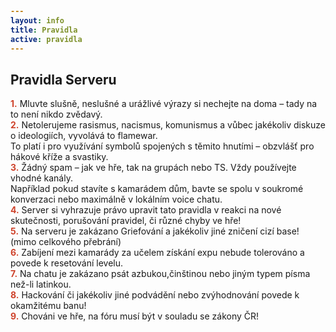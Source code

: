 ```yaml
---
layout: info
title: Pravidla
active: pravidla
---
```


## Pravidla Serveru

<section>
  <style type="text/css" scoped>
    span {
      color: #ce422b;
      font-weight: bold
    }
  </style>

<span>1.</span> Mluvte slušně, neslušné a urážlivé výrazy si nechejte na doma – tady na to není nikdo zvědavý.  
<span>2.</span> Netolerujeme rasismus, nacismus, komunismus a vůbec jakékoliv diskuze o ideologiích, vyvolává to flamewar.  
To platí i pro využívání symbolů spojených s těmito hnutími – obzvlášť pro hákové kříže a svastiky.  
<span>3.</span> Žádný spam – jak ve hře, tak na grupách nebo TS. Vždy používejte vhodné kanály.  
Například pokud stavíte s kamarádem dům, bavte se spolu v soukromé konverzaci nebo maximálně v lokálním voice chatu.  
<span>4.</span> Server si vyhrazuje právo upravit tato pravidla v reakci na nové skutečnosti, porušování pravidel, či různé chyby ve hře!  
<span>5.</span> Na serveru je zakázano Griefování a jakékoliv jiné zničení cizí base! (mimo celkového přebrání)  
<span>6.</span> Zabíjení mezi kamarády za učelem získání expu nebude tolerováno a povede k resetování levelu.  
<span>7.</span> Na chatu je zakázano psát azbukou,činštinou nebo jiným typem písma než-li latinkou.  
<span>8.</span> Hackování či jakékoliv jiné podvádění nebo zvýhodnování povede k okamžitému banu!  
<span>9.</span> Chováni ve hře, na fóru musí být v souladu se zákony ČR!
</section>
